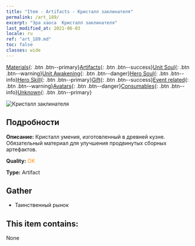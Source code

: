 ```yaml
---
title: "Item - Artifacts - Кристалл заклинателя"
permalink: /art_189/
excerpt: "Эра хаоса  Кристалл заклинателя"
last_modified_at: 2021-06-03
locale: ru
ref: "art_189.md"
toc: false
classes: wide
---
```

 [Materials](/ItemsRU/){: .btn .btn--primary}[Artifacts](/ItemsRU/Artifacts/){: .btn .btn--success}[Unit Soul](/ItemsRU/UnitSoul/){: .btn .btn--warning}[Unit Awakening](/ItemsRU/UnitAwakening/){: .btn .btn--danger}[Hero Soul](/ItemsRU/HeroSoul/){: .btn .btn--info}[Hero Skill](/ItemsRU/HeroSkill/){: .btn .btn--primary}[Gift](/ItemsRU/Gift/){: .btn .btn--success}[Event related](/ItemsRU/Events/){: .btn .btn--warning}[Avatars](/ItemsRU/Avatars/){: .btn .btn--danger}[Consumables](/ItemsRU/Consumables/){: .btn .btn--info}[Unknown](/ItemsRU/Unknown/){: .btn .btn--primary}

 ![Кристалл заклинателя](/images/t/artifact_41002.png)

## Подробности
 **Описание:** Кристалл умения, изготовленный в древней кузне. Обязательный материал для улучшения продвинутых сборных артефактов.

 **Quality:** <span style="color: #FF8C00">OK</span>

 **Type:** Artifact

## Gather

*    Таинственный рынок 

## This item contains:

  None

